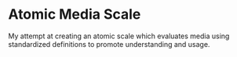 # Atomic Media Scale
My attempt at creating an atomic scale which evaluates media using standardized definitions to promote understanding and usage.
